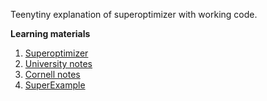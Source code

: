 Teenytiny explanation of superoptimizer with working code. 

**Learning materials**
1. [Superoptimizer](https://en.wikipedia.org/wiki/Superoptimization)
2. [University notes](https://courses.cs.washington.edu/courses/cse501/15sp/papers/massalin.pdf)
3. [Cornell notes](https://www.cs.cornell.edu/courses/cs6120/2022sp/blog/superoptimizer/)
4. [SuperExample](https://github.com/google/souper)
